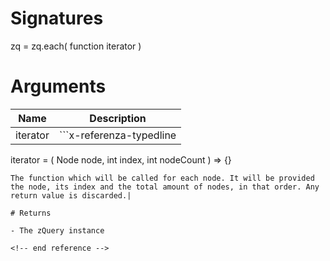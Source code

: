 <!-- start reference -->

# Signatures

zq = zq.each( function iterator )

# Arguments

|Name|Description|
|---|---|
|iterator|```x-referenza-typedline
iterator = ( Node node, int index, int nodeCount ) => {}
```
The function which will be called for each node. It will be provided the node, its index and the total amount of nodes, in that order. Any return value is discarded.|

# Returns

- The zQuery instance

<!-- end reference -->
